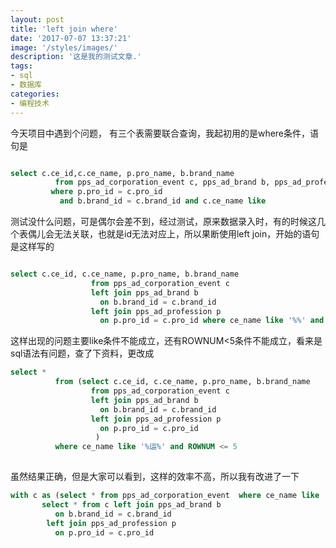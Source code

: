 ```yaml
---
layout: post
title: 'left join where'
date: '2017-07-07 13:37:21'
image: '/styles/images/'
description: '这是我的测试文章.'
tags:
- sql
- 数据库
categories:
- 编程技术
---
```



今天项目中遇到个问题，
有三个表需要联合查询，我起初用的是where条件，语句是
```sql

select c.ce_id,c.ce_name, p.pro_name, b.brand_name  
          from pps_ad_corporation_event c, pps_ad_brand b, pps_ad_profession p  
         where p.pro_id = c.pro_id  
           and b.brand_id = c.brand_id and c.ce_name like   
```

测试没什么问题，可是偶尔会差不到，经过测试，原来数据录入时，有的时候这几个表偶儿会无法关联，也就是id无法对应上，所以果断使用left join，开始的语句是这样写的
```sql

select c.ce_id, c.ce_name, p.pro_name, b.brand_name  
                  from pps_ad_corporation_event c   
                  left join pps_ad_brand b  
                    on b.brand_id = c.brand_id  
                  left join pps_ad_profession p  
                    on p.pro_id = c.pro_id where ce_name like '%%' and rownum < 5  

```

这样出现的问题主要like条件不能成立，还有ROWNUM<5条件不能成立，看来是sql语法有问题，查了下资料，更改成
```sql
select *  
          from (select c.ce_id, c.ce_name, p.pro_name, b.brand_name  
                  from pps_ad_corporation_event c   
                  left join pps_ad_brand b  
                    on b.brand_id = c.brand_id  
                  left join pps_ad_profession p  
                    on p.pro_id = c.pro_id  
                   )  
          where ce_name like '%运%' and ROWNUM <= 5  
          
```

虽然结果正确，但是大家可以看到，这样的效率不高，所以我有改进了一下
```sql
with c as (select * from pps_ad_corporation_event  where ce_name like '%运%' and rownum <= 5)     
       select * from c left join pps_ad_brand b  
          on b.brand_id = c.brand_id  
        left join pps_ad_profession p  
          on p.pro_id = c.pro_id  
```
        
